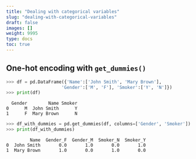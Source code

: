```yaml
---
title: "Dealing with categorical variables"
slug: "dealing-with-categorical-variables"
draft: false
images: []
weight: 9995
type: docs
toc: true
---
```


## One-hot encoding with `get_dummies()`
```python
>>> df = pd.DataFrame({'Name':['John Smith', 'Mary Brown'],
                     'Gender':['M', 'F'], 'Smoker':['Y', 'N']})
>>> print(df)
```
```
  Gender        Name Smoker
0      M  John Smith      Y
1      F  Mary Brown      N
```
```python
>>> df_with_dummies = pd.get_dummies(df, columns=['Gender', 'Smoker'])
>>> print(df_with_dummies)
```
```
         Name  Gender_F  Gender_M  Smoker_N  Smoker_Y
0  John Smith       0.0       1.0       0.0       1.0
1  Mary Brown       1.0       0.0       1.0       0.0
```

